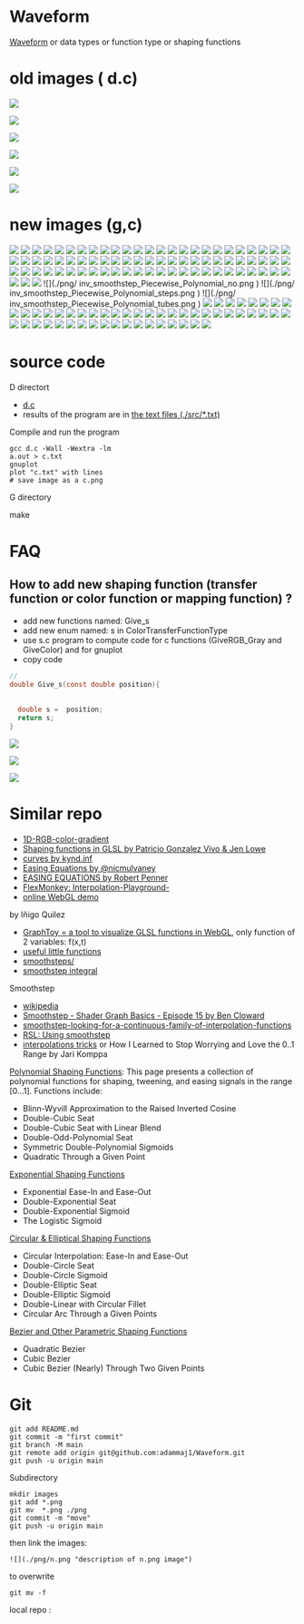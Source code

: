 # Waveform
[Waveform](https://en.wikipedia.org/wiki/Waveform) or data types or function type or shaping functions


# old images ( d.c)
![](./png/continous.png "") 

![](./png/discrete.png "") 

![](./png/sawtooth.png "") 

![](./png/sin.png "") 

![](./png/square.png "") 

![](./png/sawtooth.png "") 


# new images (g,c)


 ![](./png/Linear_no.png )
 ![](./png/Linear_steps.png )
 ![](./png/Linear_tubes.png )
 ![](./png/Quadratic_no.png )
 ![](./png/Quadratic_steps.png )
 ![](./png/Quadratic_tubes.png )
 ![](./png/Cubic_no.png )
 ![](./png/Cubic_steps.png )
 ![](./png/Cubic_tubes.png )
 ![](./png/CubicInv_no.png )
 ![](./png/CubicInv_steps.png )
 ![](./png/CubicInv_tubes.png )
 ![](./png/Sqrt_no.png )
 ![](./png/Sqrt_steps.png )
 ![](./png/Sqrt_tubes.png )
 ![](./png/Root_no.png )
 ![](./png/Root_steps.png )
 ![](./png/Root_tubes.png )
 ![](./png/Gamma_no.png )
 ![](./png/Gamma_steps.png )
 ![](./png/Gamma_tubes.png )
 ![](./png/LSin_no.png )
 ![](./png/LSin_steps.png )
 ![](./png/LSin_tubes.png )
 ![](./png/SinExp_no.png )
 ![](./png/SinExp_steps.png )
 ![](./png/SinExp_tubes.png )
 ![](./png/Sin_no.png )
 ![](./png/Sin_steps.png )
 ![](./png/Sin_tubes.png )
 ![](./png/Smooth_no.png )
 ![](./png/Smooth_steps.png )
 ![](./png/Smooth_tubes.png )
 ![](./png/Tanh_no.png )
 ![](./png/Tanh_steps.png )
 ![](./png/Tanh_tubes.png )
 ![](./png/smoothstep_Cubic_Polynomial_no.png )
 ![](./png/smoothstep_Cubic_Polynomial_steps.png )
 ![](./png/smoothstep_Cubic_Polynomial_tubes.png )
 ![](./png/inv_smoothstep_Cubic_Polynomial_no.png )
 ![](./png/inv_smoothstep_Cubic_Polynomial_steps.png )
 ![](./png/inv_smoothstep_Cubic_Polynomial_tubes.png )
 ![](./png/smoothstep_Quartic_Polynomial_no.png )
 ![](./png/smoothstep_Quartic_Polynomial_steps.png )
 ![](./png/smoothstep_Quartic_Polynomial_tubes.png )
 ![](./png/inv_smoothstep_Quartic_Polynomial_no.png )
 ![](./png/inv_smoothstep_Quartic_Polynomial_steps.png )
 ![](./png/inv_smoothstep_Quartic_Polynomial_tubes.png )
 ![](./png/smoothstep_Quintic_Polynomial_no.png )
 ![](./png/smoothstep_Quintic_Polynomial_steps.png )
 ![](./png/smoothstep_Quintic_Polynomial_tubes.png )
 ![](./png/smoothstep_Quadratic_Rational_no.png )
 ![](./png/smoothstep_Quadratic_Rational_steps.png )
 ![](./png/smoothstep_Quadratic_Rational_tubes.png )
 ![](./png/inv_smoothstep_Quadratic_Rational_no.png )
 ![](./png/inv_smoothstep_Quadratic_Rational_steps.png )
 ![](./png/inv_smoothstep_Quadratic_Rational_tubes.png )
 ![](./png/smoothstep_Cubic_Rational_no.png )
 ![](./png/smoothstep_Cubic_Rational_steps.png )
 ![](./png/smoothstep_Cubic_Rational_tubes.png )
 ![](./png/inv_smoothstep_Cubic_Rational_no.png )
 ![](./png/inv_smoothstep_Cubic_Rational_steps.png )
 ![](./png/inv_smoothstep_Cubic_Rational_tubes.png )
 ![](./png/smoothstep_Rational_no.png )
 ![](./png/smoothstep_Rational_steps.png )
 ![](./png/smoothstep_Rational_tubes.png )
 ![](./png/inv_smoothstep_Rational_no.png )
 ![](./png/inv_smoothstep_Rational_steps.png )
 ![](./png/inv_smoothstep_Rational_tubes.png )
 ![](./png/smoothstep_Piecewise_Quadratic_no.png )
 ![](./png/smoothstep_Piecewise_Quadratic_steps.png )
 ![](./png/smoothstep_Piecewise_Quadratic_tubes.png )
 ![](./png/inv_smoothstep_Piecewise_Quadratic_no.png )
 ![](./png/inv_smoothstep_Piecewise_Quadratic_steps.png )
 ![](./png/inv_smoothstep_Piecewise_Quadratic_tubes.png )
 ![](./png/smoothstep_Piecewise_Polynomial_no.png )
 ![](./png/smoothstep_Piecewise_Polynomial_steps.png )
 ![](./png/smoothstep_Piecewise_Polynomial_tubes.png )
 ![](./png/ inv_smoothstep_Piecewise_Polynomial_no.png )
 ![](./png/ inv_smoothstep_Piecewise_Polynomial_steps.png )
 ![](./png/ inv_smoothstep_Piecewise_Polynomial_tubes.png )
 ![](./png/smoothstep_Trigonometric_no.png )
 ![](./png/smoothstep_Trigonometric_steps.png )
 ![](./png/smoothstep_Trigonometric_tubes.png )
 ![](./png/inv_smoothstep_Trigonometric_no.png )
 ![](./png/inv_smoothstep_Trigonometric_steps.png )
 ![](./png/inv_smoothstep_Trigonometric_tubes.png )
 ![](./png/almostIdentity_no.png )
 ![](./png/almostIdentity_steps.png )
 ![](./png/almostIdentity_tubes.png )
 ![](./png/almostIdentity2_no.png )
 ![](./png/almostIdentity2_steps.png )
 ![](./png/almostIdentity2_tubes.png )
 ![](./png/almostUnitIdentity_no.png )
 ![](./png/almostUnitIdentity_steps.png )
 ![](./png/almostUnitIdentity_tubes.png )
 ![](./png/integralSmoothstep_no.png )
 ![](./png/integralSmoothstep_steps.png )
 ![](./png/integralSmoothstep_tubes.png )
 ![](./png/expImpulse_no.png )
 ![](./png/expImpulse_steps.png )
 ![](./png/expImpulse_tubes.png )
 ![](./png/quaImpulse_no.png )
 ![](./png/quaImpulse_steps.png )
 ![](./png/quaImpulse_tubes.png )
 ![](./png/polyImpulse_no.png )
 ![](./png/polyImpulse_steps.png )
 ![](./png/polyImpulse_tubes.png )
 ![](./png/expSustainedImpulse_no.png )
 ![](./png/expSustainedImpulse_steps.png )
 ![](./png/expSustainedImpulse_tubes.png )
 ![](./png/cubicPulse_no.png )
 ![](./png/cubicPulse_steps.png )
 ![](./png/cubicPulse_tubes.png )
 ![](./png/expStep_no.png )
 ![](./png/expStep_steps.png )
 ![](./png/expStep_tubes.png )
 ![](./png/gain_no.png )
 ![](./png/gain_steps.png )
 ![](./png/gain_tubes.png )
 ![](./png/parabola_no.png )
 ![](./png/parabola_steps.png )
 ![](./png/parabola_tubes.png )
 ![](./png/pcurve_no.png )
 ![](./png/pcurve_steps.png )
 ![](./png/pcurve_tubes.png )
 ![](./png/sinc_no.png )
 ![](./png/sinc_steps.png )
 ![](./png/sinc_tubes.png )
 ![](./png/trunc_fallof_no.png )
 ![](./png/trunc_fallof_steps.png )
 ![](./png/trunc_fallof_tubes.png )


# source code

D directort
* [d.c](./src/d/d.c)
* results of the program  are in [the text files (./src/*.txt)](./src/d)


Compile and run the program

```
gcc d.c -Wall -Wextra -lm
a.out > c.txt
gnuplot
plot "c.txt" with lines 
# save image as a c.png
```


G directory

  make

# FAQ

## How to add new shaping function (transfer function or color function or mapping function) ?
* add new functions named: Give_s
* add new enum named: s in ColorTransferFunctionType 
* use s.c program to compute code for c functions (GiveRGB_Gray and GiveColor) and for gnuplot 
* copy code 

```c
// 
double Give_s(const double position){
	
	
  double s =  position;
  return s;
}
```


![](./png/curves.png )

![](./png/kynd_medium.jpg )

![](./png/kynd_big.jpg )



# Similar repo
* [1D-RGB-color-gradient](https://github.com/adammaj1/1D-RGB-color-gradient)
* [Shaping functions in GLSL by Patricio Gonzalez Vivo & Jen Lowe](https://thebookofshaders.com/05/)
* [curves by kynd.inf ](https://www.flickr.com/photos/kynd/9546075099/in/photostream/)
* [Easing Equations by @nicmulvaney](https://web.archive.org/web/20230627221335/https://gizma.com/easing/)
* [EASING EQUATIONS by Robert Penner](https://github.com/danro/tweenman-as3/blob/master/Easing.as)
* [FlexMonkey: Interpolation-Playground-](https://github.com/FlexMonkey/Interpolation-Playground-)
* [online WebGL demo](https://www.polymonster.co.uk/pmtech/examples/maths_functions.html)


by Iñigo Quilez
* [GraphToy  = a tool to visualize GLSL functions in WebGL](https://graphtoy.com/), only function of 2 variables:  f(x,t) 
* [useful little functions ](https://iquilezles.org/articles/functions/)
* [smoothsteps/](https://iquilezles.org/articles/smoothsteps/)
* [smoothstep integral](https://iquilezles.org/articles/smoothstepintegral/)
  
  
Smoothstep
* [wikipedia](https://en.wikipedia.org/wiki/Smoothstep)
* [Smoothstep - Shader Graph Basics - Episode 15 by Ben Cloward](https://www.youtube.com/watch?v=dn3y5KVxylQ) 
* [smoothstep-looking-for-a-continuous-family-of-interpolation-functions](https://math.stackexchange.com/questions/1749250/smoothstep-looking-for-a-continuous-family-of-interpolation-functions) 
* [RSL: Using smoothstep](https://www.fundza.com/rman_shaders/smoothstep/index.html)
* [interpolations tricks](https://solhsa.com/interpolation/) or How I Learned to Stop Worrying and Love the 0..1 Range by  Jari Komppa
  
[Polynomial Shaping Functions](www.flong.com/archive/texts/code/shapers_poly): This page presents a collection of polynomial functions for shaping, tweening, and easing signals in the range [0...1]. Functions include:
* Blinn-Wyvill Approximation to the Raised Inverted Cosine
* Double-Cubic Seat
* Double-Cubic Seat with Linear Blend
* Double-Odd-Polynomial Seat
* Symmetric Double-Polynomial Sigmoids
* Quadratic Through a Given Point

[Exponential Shaping Functions](www.flong.com/archive/texts/code/shapers_exp)
* Exponential Ease-In and Ease-Out
* Double-Exponential Seat
* Double-Exponential Sigmoid
* The Logistic Sigmoid

[Circular & Elliptical Shaping Functions](www.flong.com/archive/texts/code/shapers_circ)
* Circular Interpolation: Ease-In and Ease-Out 
* Double-Circle Seat
* Double-Circle Sigmoid
* Double-Elliptic Seat
* Double-Elliptic Sigmoid
* Double-Linear with Circular Fillet
* Circular Arc Through a Given Points

[Bezier and Other Parametric Shaping Functions](www.flong.com/archive/texts/code/shapers_bez)
* Quadratic Bezier
* Cubic Bezier
* Cubic Bezier (Nearly) Through Two Given Points

# Git


```
git add README.md
git commit -m "first commit"
git branch -M main
git remote add origin git@github.com:adammaj1/Waveform.git
git push -u origin main
```

Subdirectory

```
mkdir images
git add *.png
git mv  *.png ./png
git commit -m "move"
git push -u origin main

```

then link the images:

```
![](./png/n.png "description of n.png image") 
```
to overwrite

```
git mv -f 
```

local repo : 

